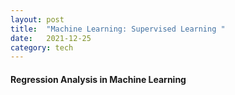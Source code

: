 ```yaml
---
layout: post
title:  "Machine Learning: Supervised Learning "
date:   2021-12-25 
category: tech
---
```


#### Regression Analysis in Machine Learning

